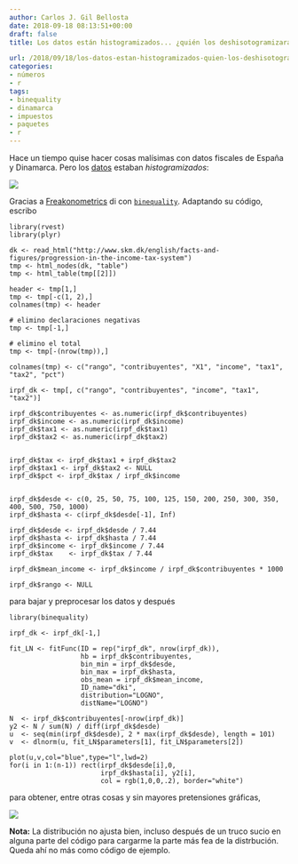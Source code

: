 ```yaml
---
author: Carlos J. Gil Bellosta
date: 2018-09-18 08:13:51+00:00
draft: false
title: Los datos están histogramizados... ¿quién los deshisotogramizará?

url: /2018/09/18/los-datos-estan-histogramizados-quien-los-deshisotogramizara/
categories:
- números
- r
tags:
- binequality
- dinamarca
- impuestos
- paquetes
- r
---
```


Hace un tiempo quise hacer cosas malísimas con datos fiscales de España y Dinamarca. Pero los [datos](http://www.skm.dk/english/facts-and-figures/progression-in-the-income-tax-system) estaban _histogramizados_:

![](/wp-uploads/2018/09/datos_histogramizados.png)


Gracias a [Freakonometrics](https://freakonometrics.hypotheses.org/18859) di con [`binequality`](https://cran.r-project.org/package=binequality). Adaptando su código, escribo




    library(rvest)
    library(plyr)

    dk <- read_html("http://www.skm.dk/english/facts-and-figures/progression-in-the-income-tax-system")
    tmp <- html_nodes(dk, "table")
    tmp <- html_table(tmp[[2]])

    header <- tmp[1,]
    tmp <- tmp[-c(1, 2),]
    colnames(tmp) <- header

    # elimino declaraciones negativas
    tmp <- tmp[-1,]

    # elimino el total
    tmp <- tmp[-(nrow(tmp)),]

    colnames(tmp) <- c("rango", "contribuyentes", "X1", "income", "tax1", "tax2", "pct")

    irpf_dk <- tmp[, c("rango", "contribuyentes", "income", "tax1", "tax2")]

    irpf_dk$contribuyentes <- as.numeric(irpf_dk$contribuyentes)
    irpf_dk$income <- as.numeric(irpf_dk$income)
    irpf_dk$tax1 <- as.numeric(irpf_dk$tax1)
    irpf_dk$tax2 <- as.numeric(irpf_dk$tax2)


    irpf_dk$tax <- irpf_dk$tax1 + irpf_dk$tax2
    irpf_dk$tax1 <- irpf_dk$tax2 <- NULL
    irpf_dk$pct <- irpf_dk$tax / irpf_dk$income


    irpf_dk$desde <- c(0, 25, 50, 75, 100, 125, 150, 200, 250, 300, 350, 400, 500, 750, 1000)
    irpf_dk$hasta <- c(irpf_dk$desde[-1], Inf)

    irpf_dk$desde <- irpf_dk$desde / 7.44
    irpf_dk$hasta <- irpf_dk$hasta / 7.44
    irpf_dk$income <- irpf_dk$income / 7.44
    irpf_dk$tax    <- irpf_dk$tax / 7.44

    irpf_dk$mean_income <- irpf_dk$income / irpf_dk$contribuyentes * 1000

    irpf_dk$rango <- NULL




para bajar y preprocesar los datos y después




    library(binequality)

    irpf_dk <- irpf_dk[-1,]

    fit_LN <- fitFunc(ID = rep("irpf_dk", nrow(irpf_dk)),
                      hb = irpf_dk$contribuyentes,
                      bin_min = irpf_dk$desde,
                      bin_max = irpf_dk$hasta,
                      obs_mean = irpf_dk$mean_income,
                      ID_name="dki",
                      distribution="LOGNO",
                      distName="LOGNO")

    N  <- irpf_dk$contribuyentes[-nrow(irpf_dk)]
    y2 <- N / sum(N) / diff(irpf_dk$desde)
    u  <- seq(min(irpf_dk$desde), 2 * max(irpf_dk$desde), length = 101)
    v  <- dlnorm(u, fit_LN$parameters[1], fit_LN$parameters[2])

    plot(u,v,col="blue",type="l",lwd=2)
    for(i in 1:(n-1)) rect(irpf_dk$desde[i],0,
                           irpf_dk$hasta[i], y2[i],
                           col = rgb(1,0,0,.2), border="white")




para obtener, entre otras cosas y sin mayores pretensiones gráficas,

![](/wp-uploads/2018/09/distr_irfp_dk.png)


**Nota:** La distribución no ajusta bien, incluso después de un truco sucio en alguna parte del código para cargarme la parte más fea de la distrbución. Queda ahí no más como código de ejemplo.
